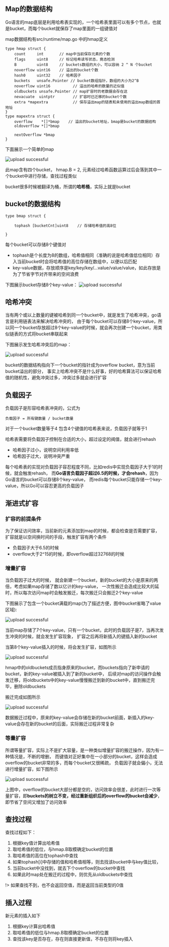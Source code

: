 ## Map的数据结构

Go语言的map底层是利用哈希表实现的，一个哈希表里面可以有多个节点，也就是bucket，而每个bucket就保存了map里面的一组键值对

map数据结构有src/runtime/map.go 中的hmap定义

	type hmap struct {
        count     int 		// map中当前保存元素的个数
        flags     uint8		// 标记哈希读写状态，竟态检测
        B         uint8  	// buckets数组的大小，可以容纳 2 ^ N 个bucket
        noverflow uint16 	// 溢出的bucket个数
        hash0     uint32 	// 哈希因子
        buckets   unsafe.Pointer // bucket数组指针，数组的大小为2^B
        noverflow uint16 		  // 溢出的哈希的数量的近似值
        oldbuckets unsafe.Pointer // map扩容时的老数据会存在这
        nevacuate  uintptr        // 扩容时已迁移的bucket个数
        extra *mapextra 		  // 保存溢出map的链表和未使用的溢出map数组的首地址	
    }
    type mapextra struct {
        overflow    *[]*bmap	// 溢出的bucket地址，bmap是bucket的数据结构
        oldoverflow *[]*bmap	

        nextOverflow *bmap
    }
    
<!--more--> 

下面展示一个简单的map

![upload successful](../images/pasted-72.png)

此map含有四个bucket， hmap.B = 2, 元素经过哈希函数运算过后会落到其中一个bucket中进行存储，查找过程类似

bucket很多时候被翻译为桶，所谓的**哈希桶**，实际上就是bucket

## bucket的数据结构

	type bmap struct {
      
        tophash [bucketCnt]uint8    // 存储哈希值的高8位
      
    }

每个bucket可以存储8个键值对
- tophash是个长度为8的数组，哈希值相同（准确的说是哈希值低位相同）存入当前bucket时会将哈希值的高位存储在数组中，以便以后匹配
- key-value数据，存放顺序是key/key/key/...value/value/value，如此存放是为了节省字节对齐带来的空间浪费

下图展示bucket存储8个key-value：
![upload successful](../images/pasted-73.png)

## 哈希冲突

当有两个或以上数量的键被哈希到同一个bucket中，就是发生了哈希冲突，go语言是利用链表法来解决哈希冲突的，
由于每个bucket可以存储8个key-value，所以同一个bucket存放超过8个key-value的时候，就会再次创建一个bucket，用类似链表的方式将bucket串联起来

下图展示发生哈希冲突后的map：

![upload successful](../images/pasted-74.png)

bucket的数据结构指向下一个bucket的指针成为overflow bucket，意为当前bucket溢出的部分，
事实上哈希冲突不是什么好事，好的哈希算法可以保证哈希值的随机性，避免冲突过多，冲突过多就会进行扩容

## 负载因子

负载因子是形容哈希表冲突的，公式为
	
    负载因子 = 所有键数量 / bucket数量
    
对于一个bucket数量等于4 包含4个键值的哈希表来说，负载因子就等于1

哈希表需要将负载因子控制在合适的大小，超过设定的阀值，就会进行rehash
- 哈希因子过小，说明空间利用率低
- 哈希因子过大，说明冲突严重

每个哈希表的实现对负载因子容忍程度不同，比如redis中实现负载因子大于1的时候，就会触发rehash，
而**Go语言负载因子超过6.5的时候，才会rehash**，因为Go语言的bucket可以存储8个key-value，
而redis每个bucket只能存储一个key-value，所以Go可以容忍更高的负载因子

## 渐进式扩容

### 扩容的前提条件

为了保证访问效率，当前新的元素添加到map的时候，都会检查是否需要扩容，扩容就是以空间换时间的手段，触发扩容有两个条件
- 负载因子大于6.5的时候
- overflow大于2^15的时候，即overflow超过32768的时候

### 增量扩容

当负载因子过大的时候， 就会新建一个bucket，新的bucket的大小是原来的两倍，考虑如果map存储了数以亿计的key-value，
一次性搬迁会造成比较大的延时，所以每次访问map时会触发搬迁，每次搬迁只会搬迁2个key-value

下图展示了包含一个bucket满载的map(为了描述方便，图中bucket省略了value区域):

![upload successful](../images/pasted-75.png)

当前map存储了7个key-value，只有一个bucket，此时的负载因子是7，当再次发生冲突的时候，就会发生扩容现象，
扩容之后再将新插入的键插入新的bucket

当第8个key-value插入的时候，将会发生扩容，如图所示

![upload successful](../images/pasted-76.png)

hmap中的oldbuckets成员指身原来的bucket，而buckets指向了新申请的bucket，新的key-value被插入到了新的bucket中，
后续对map的访问操作会触发迁移，将oldbuckets中的key-value慢慢搬迁到新的bucket中，直到搬迁完毕，删除oldbuckets

搬迁完成如图所示

![upload successful](../images/pasted-77.png)

数据搬迁过程中，原来的key-value会存储在新的bucket前面，新插入的key-value会存在新的bucket的后面，实际搬迁过程非常复杂

### 等量扩容

所谓等量扩容，实际上不是扩大容量，是一种类似增量扩容的搬迁操作，因为有一种情况是，不断的增删，
而键值对正好集中在一小部分的bucket，这样会造成overflow的bucket非常的多，而每个bucket又很稀疏，
负载因子就会偏小，无法进行增量扩容，如下图所示

![upload successful](../images/pasted-78.png)

上图中，overflow的bucket大部分都是空的，访问效率会很差，此时进行一次等量扩容，即**buckets的树立不变，经过重新组织后的overflow的bucket会减少**，即节省了空间又增加了访问效率

## 查找过程

查找过程如下：
1. 根据key值计算出哈希值
2. 取哈希值的低位，与hmap.B取模确定bucket的位置
3. 取哈希值的高位在tophash中查找
4. 如果tophash[i]中存储的值和哈希值相等，则去找该bucket中与key值比较，
5. 当前bucket中没找到，就去下个overflow的bucket中查找
6. 如果此时map处在搬迁的过程中，则优先从oldbuckets中查找

!> 如果查找不到，也不会返回空值，而是返回当前类型的0值

## 插入过程

新元素的插入如下
1. 根据key计算出哈希值
2. 取哈希值的低位与hmap.B取模确定bucket的位置
3. 查找该key是否存在，存在则直接更新值，不存在则将key插入